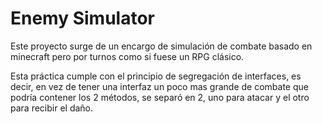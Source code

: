 # Enemy Simulator

Este proyecto surge de un encargo de simulación de combate basado en minecraft pero por turnos como si fuese un RPG clásico.

Esta práctica cumple con el principio de segregación de interfaces, es decir, en vez de tener una interfaz un poco mas grande de combate que podría contener los 2 métodos, se separó en 2, uno para atacar y el otro para recibir el daño. 

